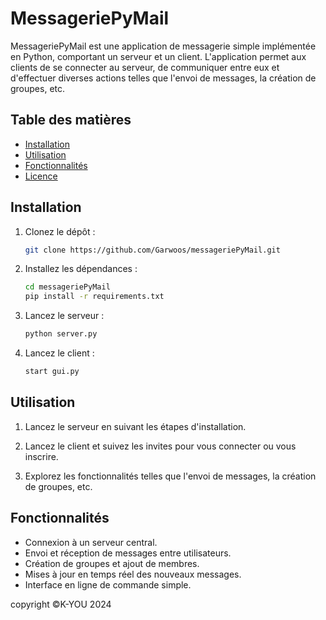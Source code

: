 # MessageriePyMail

MessageriePyMail est une application de messagerie simple implémentée en Python, comportant un serveur et un client. L'application permet aux clients de se connecter au serveur, de communiquer entre eux et d'effectuer diverses actions telles que l'envoi de messages, la création de groupes, etc.

## Table des matières

- [Installation](#installation)
- [Utilisation](#utilisation)
- [Fonctionnalités](#fonctionnalités)
- [Licence](#licence)

## Installation

1. Clonez le dépôt :

    ```bash
    git clone https://github.com/Garwoos/messageriePyMail.git
    ```

2. Installez les dépendances :

    ```bash
    cd messageriePyMail
    pip install -r requirements.txt
    ```

3. Lancez le serveur :

    ```bash
    python server.py
    ```

4. Lancez le client :

    ```bash
    start gui.py
    ```

## Utilisation

1. Lancez le serveur en suivant les étapes d'installation.

2. Lancez le client et suivez les invites pour vous connecter ou vous inscrire.

3. Explorez les fonctionnalités telles que l'envoi de messages, la création de groupes, etc.

## Fonctionnalités

- Connexion à un serveur central.
- Envoi et réception de messages entre utilisateurs.
- Création de groupes et ajout de membres.
- Mises à jour en temps réel des nouveaux messages.
- Interface en ligne de commande simple.



copyright ©K-YOU 2024
